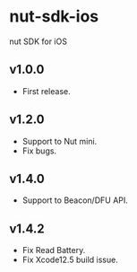# nut-sdk-ios
nut SDK for iOS

## v1.0.0
- First release.

## v1.2.0
- Support to Nut mini.
- Fix bugs.

## v1.4.0
- Support to Beacon/DFU API.

## v1.4.2
- Fix Read Battery.
- Fix Xcode12.5 build issue.